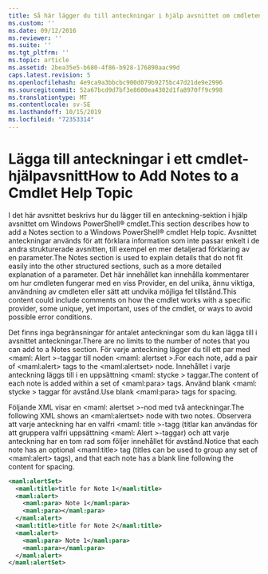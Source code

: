 ```yaml
---
title: Så här lägger du till anteckningar i hjälp avsnittet om cmdleten | Microsoft Docs
ms.custom: ''
ms.date: 09/12/2016
ms.reviewer: ''
ms.suite: ''
ms.tgt_pltfrm: ''
ms.topic: article
ms.assetid: 2bea35e5-b680-4f86-b928-176890aac99d
caps.latest.revision: 5
ms.openlocfilehash: 4e9ca9a3bbcbc900d079b9275bc47d21de9e2996
ms.sourcegitcommit: 52a67bcd9d7bf3e8600ea4302d1fa8970ff9c998
ms.translationtype: MT
ms.contentlocale: sv-SE
ms.lasthandoff: 10/15/2019
ms.locfileid: "72353314"
---
```

# <a name="how-to-add-notes-to-a-cmdlet-help-topic"></a><span data-ttu-id="7bc14-102">Lägga till anteckningar i ett cmdlet-hjälpavsnitt</span><span class="sxs-lookup"><span data-stu-id="7bc14-102">How to Add Notes to a Cmdlet Help Topic</span></span>

<span data-ttu-id="7bc14-103">I det här avsnittet beskrivs hur du lägger till en anteckning-sektion i hjälp avsnittet om Windows PowerShell® cmdlet.</span><span class="sxs-lookup"><span data-stu-id="7bc14-103">This section describes how to add a Notes section to a Windows PowerShell® cmdlet Help topic.</span></span> <span data-ttu-id="7bc14-104">Avsnittet anteckningar används för att förklara information som inte passar enkelt i de andra strukturerade avsnitten, till exempel en mer detaljerad förklaring av en parameter.</span><span class="sxs-lookup"><span data-stu-id="7bc14-104">The Notes section is used to explain details that do not fit easily into the other structured sections, such as a more detailed explanation of a parameter.</span></span> <span data-ttu-id="7bc14-105">Det här innehållet kan innehålla kommentarer om hur cmdleten fungerar med en viss Provider, en del unika, ännu viktiga, användning av cmdleten eller sätt att undvika möjliga fel tillstånd.</span><span class="sxs-lookup"><span data-stu-id="7bc14-105">This content could include comments on how the cmdlet works with a specific provider, some unique, yet important, uses of the cmdlet, or ways to avoid possible error conditions.</span></span>

<span data-ttu-id="7bc14-106">Det finns inga begränsningar för antalet anteckningar som du kan lägga till i avsnittet anteckningar.</span><span class="sxs-lookup"><span data-stu-id="7bc14-106">There are no limits to the number of notes that you can add to a Notes section.</span></span> <span data-ttu-id="7bc14-107">För varje anteckning lägger du till ett par med \<maml: Alert >-taggar till noden \<maml: alertset >.</span><span class="sxs-lookup"><span data-stu-id="7bc14-107">For each note, add a pair of \<maml:alert> tags to the \<maml:alertset> node.</span></span> <span data-ttu-id="7bc14-108">Innehållet i varje anteckning läggs till i en uppsättning \<maml: stycke > taggar.</span><span class="sxs-lookup"><span data-stu-id="7bc14-108">The content of each note is added within a set of \<maml:para> tags.</span></span> <span data-ttu-id="7bc14-109">Använd blank \<maml: stycke > taggar för avstånd.</span><span class="sxs-lookup"><span data-stu-id="7bc14-109">Use blank \<maml:para> tags for spacing.</span></span>

<span data-ttu-id="7bc14-110">Följande XML visar en \<maml: alertset >-nod med två anteckningar.</span><span class="sxs-lookup"><span data-stu-id="7bc14-110">The following XML shows an \<maml:alertset> node with two notes.</span></span> <span data-ttu-id="7bc14-111">Observera att varje anteckning har en valfri \<maml: title >-tagg (titlar kan användas för att gruppera valfri uppsättning \<maml: Alert >-taggar) och att varje anteckning har en tom rad som följer innehållet för avstånd.</span><span class="sxs-lookup"><span data-stu-id="7bc14-111">Notice that each note has an optional \<maml:title> tag (titles can be used to group any set of \<maml:alert> tags), and that each note has a blank line following the content for spacing.</span></span>

```xml
<maml:alertSet>
  <maml:title>title for Note 1</maml:title>
  <maml:alert>
    <maml:para> Note 1</maml:para>
    <maml:para></maml:para>
  </maml:alert>
  <maml:title>title for Note 2</maml:title>
  <maml:alert>
    <maml:para> Note 1</maml:para>
    <maml:para></maml:para>
  </maml:alert>
</maml:alertSet>
```




